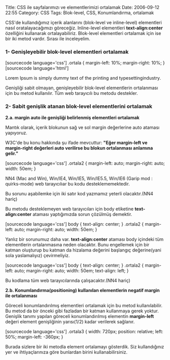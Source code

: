 Title: CSS ile sayfalarımızı ve elementlerimizi ortalamak
Date: 2006-09-12 22:55
Category: CSS
Tags: Blok-level, CSS, Konumlandırma, ortalamak

CSS'de kullandığımız içerik alanlarını (blok-level ve inline-level)
elementleri nasıl oratalayacağımızı göreceğiz. Inline-level elementleri
**text-align:center** özelliğini kullanarak ortalayabiliriz. Blok-level
elementleri ortalamak için ise bir iki metod vardır. Sırası ile
inceleyelim. <!--more-->

### 1- Genişleyebilir blok-level elementleri ortalamak

[sourcecode language='css'] .ortala { margin-left: 10%; margin-right:
10%; }  [sourcecode language='html']

Lorem Ipsum is simply dummy text of the printing and
typesettingindustry.



Genişliği sabit olmayan, genişleyebilir blok-level elementlerin
ortalanması için bu metod kullanılır. Tüm web tarayıcılı bu metodu
destekler.

### 2- Sabit genişlik atanan blok-level elementlerini ortalamak

**2.a. margin auto ile genişliği belirlenmiş elementleri ortalamak**

Mantık olarak, içerik blokunun sağ ve sol margin değerlerine auto
ataması yapıyoruz.

W3C'de bu konu hakkında şu ifade mevcuttur: **"Eğer margin-left ve
margin-right değerleri auto verilirse bu blokun ortalanması anlamına
gelir."**

[sourcecode language='css'] .ortala2 { margin-left: auto; margin-right:
auto; width: 50em; } 

NN4 (Mac and Win), Win/IE4, Win/IE5, Win/IE5.5, Win/IE6 (Garip mod :
quirks-mode) web tarayıcılıar bu kodu desteklememektedir.

Bu sorunu aşabilemke için iki satır kod yazmamız yeterli olacaktır.(NN4
hariç)

Bu metodu desteklemeyen web tarayıcıları için body etiketine
**text-align:center** ataması yaptığımızda sorun çözülmüş demektir.

[sourcecode language='css'] body { text-align: center; } .ortala2 {
margin-left: auto; margin-right: auto; width: 50em; } 

Yanlız bir sorunumuz daha var. **text-align:center** ataması body
içindeki tüm elementlerin ortalanmasına neden olacaktır. Bunu engellemek
için bir katman oluşturup bu katman da hizalama değerini başlangıç
değerine(yani sola yaslamalıyız) çevirmeliyiz.

[sourcecode language='css'] body { text-align: center; } .ortala2 {
margin-left: auto; margin-right: auto; width: 50em; text-align: left; }


Bu kodlama tüm web tarayıcılarında çalışacaktır.(NN4 hariç)

**2.b. Konumlandırma(positioning) kullanılan elementlerin negatif margin
ile ortalanması**

Göreceli konumlandırılmış elementleri ortalamak için bu metod
kullanılabilir. Bu metod da bir önceki gibi fazladan bir katman
kullanmaya gerek yoktur. Genişlik tanımı yapılan göreceli
konumlandırılmış elementin **margin-left** değeri element genişliğinin
yarısı(1/2) kadar verilerek sağlanır.

[sourcecode language='css'] .ortala3 { width: 720px; position: relative;
left: 50%; margin-left: -360px; } 

Burada sizlere bir iki metodla element ortalamayı gösterdik. Siz
kullandığınız yer ve ihtiyaçlarınıza göre bunlardan birini
kullanabilirsiniz.

</p>

